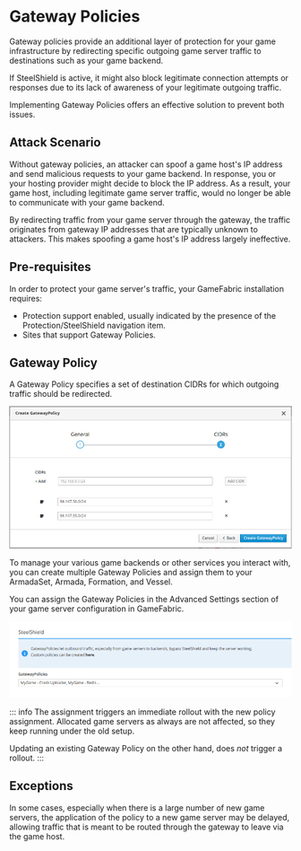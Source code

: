 # Gateway Policies

Gateway policies provide an additional layer of protection for your game infrastructure by 
redirecting specific outgoing game server traffic to destinations such as your game backend.

If SteelShield is active, it might also block legitimate connection attempts or responses 
due to its lack of awareness of your legitimate outgoing traffic.

Implementing Gateway Policies offers an effective solution to prevent both issues.

## Attack Scenario

Without gateway policies, an attacker can spoof a game host's IP address and send malicious requests to your game backend. 
In response, you or your hosting provider might decide to block the IP address. 
As a result, your game host, including legitimate game server traffic, 
would no longer be able to communicate with your game backend.

By redirecting traffic from your game server through the gateway, 
the traffic originates from gateway IP addresses that are typically unknown to attackers. 
This makes spoofing a game host's IP address largely ineffective.

## Pre-requisites

In order to protect your game server's traffic, your GameFabric installation requires:

- Protection support enabled, usually indicated by the presence of the Protection/SteelShield navigation item.
- Sites that support Gateway Policies.

## Gateway Policy

A Gateway Policy specifies a set of destination CIDRs for which outgoing traffic should be redirected.

![create-gateway-policy.png](images/create-gateway-policy.png)

To manage your various game backends or other services you interact with,
you can create multiple Gateway Policies and assign them to your ArmadaSet, Armada, Formation, and Vessel.

You can assign the Gateway Policies in the Advanced Settings section of your game server configuration in GameFabric.

![select-gateway-policies.png](images/select-gateway-policies.png)

::: info
The assignment triggers an immediate rollout with the new policy assignment.
Allocated game servers as always are not affected, so they keep running under the old setup.

Updating an existing Gateway Policy on the other hand, does _not_ trigger a rollout.
:::


## Exceptions

In some cases, especially when there is a large number of new game servers,
the application of the policy to a new game server may be delayed, 
allowing traffic that is meant to be routed through the gateway to leave via the game host.


